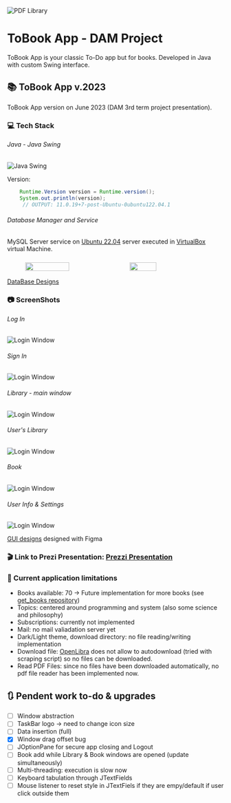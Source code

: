 ![PDF Library](img/logo.png)

# ToBook App - DAM Project

ToBook App is your classic To-Do app but for books. Developed in Java with custom Swing interface.

## :books: ToBook App v.2023

ToBook App version on June 2023 (DAM 3rd term project presentation).

### :computer: Tech Stack

###### Java - Java Swing

![Java Swing](https://i.morioh.com/201107/4363daf9.webp "Java Swing Image")

Version:

```java
	Runtime.Version version = Runtime.version();
    System.out.println(version);
	 // OUTPUT: 11.0.19+7-post-Ubuntu-0ubuntu122.04.1
```

###### Database Manager and Service

MySQL Server service on [Ubuntu 22.04](https://releases.ubuntu.com/jammy/) server executed in [VirtualBox](https://www.virtualbox.org/) virtual Machine.

<h3 style="
			  display: flex;
			  justify-content:center;
			  align-items:center;
">

<img src="https://cdn.jsdelivr.net/gh/devicons/devicon/icons/mysql/mysql-original-wordmark.svg" style="width:45%; margin-right:1em"/>

<img src="https://cdn.jsdelivr.net/gh/devicons/devicon/icons/ubuntu/ubuntu-plain-wordmark.svg" style="width:35%"/>

</h3>

[DataBase Designs](documentation/DataBase/README.md)

### :camera: ScreenShots

###### Log In

![Login Window](screenshots/Login.png)

###### Sign In

![Login Window](screenshots/Signin.png)

###### Library - main window

![Login Window](screenshots/Library.png)

###### User's Library

![Login Window](screenshots/user_library.png)

###### Book

![Login Window](screenshots/Book.png)

###### User Info & Settings

![Login Window](screenshots/userInfo&settings.png)

[GUI designs](documentation/WindowsDesigns/README.md) designed with Figma <img src="https://cdn.jsdelivr.net/gh/devicons/devicon/icons/figma/figma-original.svg" style="width:1em;"/>

### :clapper: Link to Prezi Presentation: [Prezzi Presentation](https://prezi.com/view/AhX9hpljFVtD3XgouYMK/)

### :red_circle: Current application limitations

-  Books available: 70 -> Future implementation for more books (see [get_books repository](https://github.com/CharlyMech/get_books_PDFLibrary))
-  Topics: centered around programming and system (also some science and philosophy)
-  Subscriptions: currently not implemented
-  Mail: no mail valiadation server yet
-  Dark/Light theme, download directory: no file reading/writing implementation
-  Download file: [OpenLibra](https://openlibra.com/) does not allow to autodownload (tried with scraping script) so no files can be downloaded.
-  Read PDF Files: since no files have been downloaded automatically, no pdf file reader has been implemented now.

## :arrows_clockwise: Pendent work to-do & upgrades

-  [ ] Window abstraction
-  [ ] TaskBar logo -> need to change icon size
-  [ ] Data insertion (full)
-  [x] Window drag offset bug
-  [ ] JOptionPane for secure app closing and Logout
-  [ ] Book add while Library & Book windows are opened (update simultaneously)
-  [ ] Multi-threading: execution is slow now
-  [ ] Keyboard tabulation through JTextFields
-  [ ] Mouse listener to reset style in JTextFiels if they are empy/default if user click outside them
